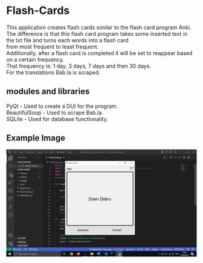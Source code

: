 # Flash-Cards
This application creates flash cards similar to the flash card program Anki. <br>
The difference is that this flash card program takes some inserted text in the txt file and turns each words into a flash card <br>
from most frequent to least frequent. <br>
Additionally, after a flash card is completed it will be set to reappear based on a certain frequency. <br>
That frequency is: 1 day, 3 days, 7 days and then 30 days. <br>
For the translations Bab.la is scraped. <br>

## modules and libraries
PyQt - Used to create a GUI for the program. <br>
BeautifulSoup - Used to scrape Bab.la. <br>
SQLite - Used for database functionality. <br>

## Example Image
![](Images/FlashCards.png)